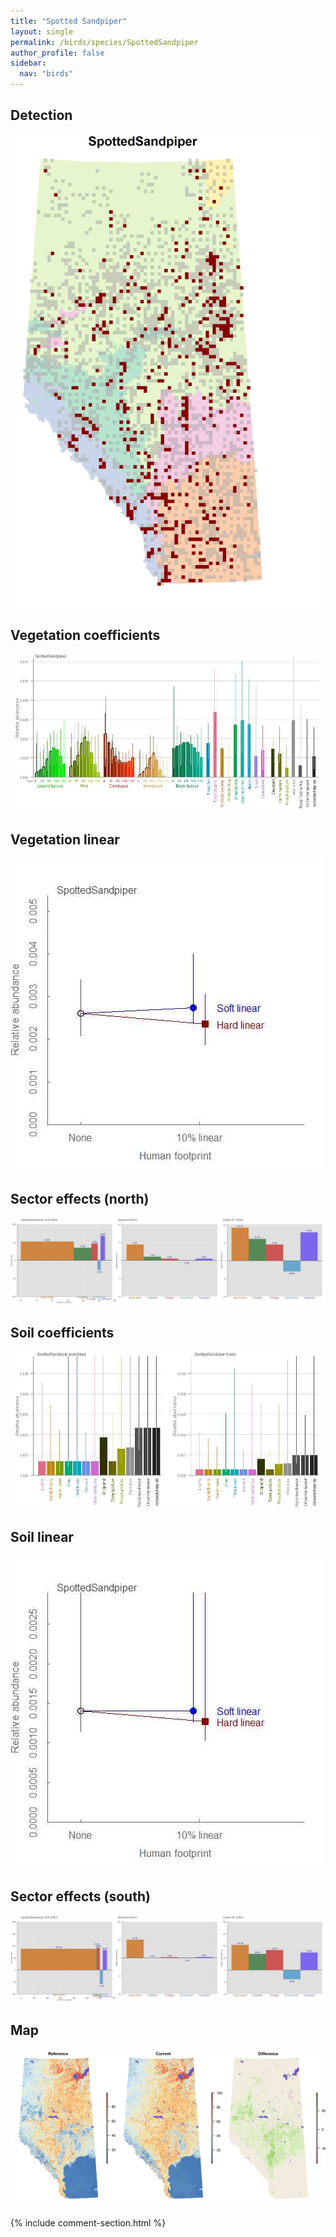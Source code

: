 ```yaml
---
title: "Spotted Sandpiper"
layout: single
permalink: /birds/species/SpottedSandpiper
author_profile: false
sidebar:
  nav: "birds"
---
```


<h2>Detection</h2>

![](/assets/images/birds/SpottedSandpiper/det.jpg)

<h2>Vegetation coefficients</h2>

![](/assets/images/birds/SpottedSandpiper/veghf.jpg)

<h2>Vegetation linear</h2>

![](/assets/images/birds/SpottedSandpiper/lin-north.jpg)

<h2>Sector effects (north)</h2>

![](/assets/images/birds/SpottedSandpiper/sector-north.jpg)

<h2>Soil coefficients</h2>

![](/assets/images/birds/SpottedSandpiper/soilhf.jpg)

<h2>Soil linear</h2>

![](/assets/images/birds/SpottedSandpiper/lin-south.jpg)

<h2>Sector effects (south)</h2>

![](/assets/images/birds/SpottedSandpiper/sector-south.jpg)

<h2>Map</h2>

![](/assets/images/birds/SpottedSandpiper/map.jpg)

{% include comment-section.html %}
